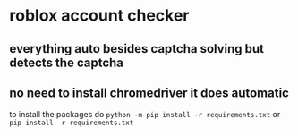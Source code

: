 # roblox account checker
## everything auto besides captcha solving but detects the captcha
## no need to install chromedriver it does automatic
to install the packages do `python -m pip install -r requirements.txt` or `pip install -r requirements.txt`
